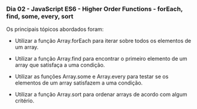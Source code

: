 ### Dia 02 - JavaScript ES6 - Higher Order Functions - forEach, find, some, every, sort

Os principais tópicos abordados foram:

* Utilizar a função Array.forEach para iterar sobre todos os elementos de um array.

* Utilizar a função Array.find para encontrar o primeiro elemento de um array que satisfaça a uma condição.

* Utilizar as funções Array.some e Array.every para testar se os elementos de um array satisfazem a uma condição.

* Utilizar a função Array.sort para ordenar arrays de acordo com algum critério.